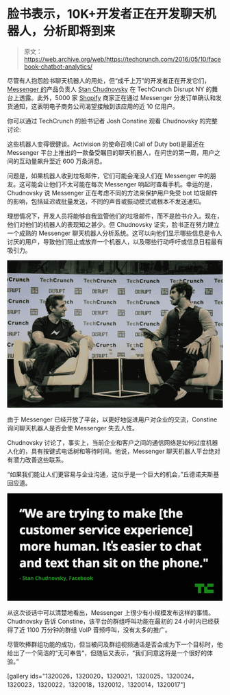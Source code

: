 # 脸书表示，10K+开发者正在开发聊天机器人，分析即将到来 

> 原文：<https://web.archive.org/web/https://techcrunch.com/2016/05/10/facebook-chatbot-analytics/>

尽管有人抱怨脸书聊天机器人的用处，但“成千上万”的开发者正在开发它们， [Messenger 的](https://web.archive.org/web/20230217043340/https://www.crunchbase.com/product/facebook-messenger-11)产品负责人 [Stan Chudnovsky](https://web.archive.org/web/20230217043340/https://www.crunchbase.com/person/stan-chudnovsky) 在 TechCrunch Disrupt NY 的舞台上透露。此外，5000 家 [Shopify](https://web.archive.org/web/20230217043340/https://www.crunchbase.com/organization/shopify) 商家正在通过 Messenger 分发订单确认和发货通知，这表明电子商务公司渴望接触到该应用的近 10 亿用户。

你可以通过 TechCrunch 的脸书记者 Josh Constine 观看 Chudnovsky 的完整讨论:

这些机器人变得很健谈。Activision 的使命召唤(Call of Duty bot)是最近在 Messenger 平台上推出的一款备受瞩目的聊天机器人，在问世的第一周，用户之间的互动量飙升至近 600 万条消息。

问题是，如果机器人收到垃圾邮件，它们可能会淹没人们在 Messenger 中的朋友。这可能会让他们不太可能在每次 Messenger 响起时查看手机。幸运的是，Chudnovsky 说 Messenger 正在考虑不同的方法来保护用户免受 bot 垃圾邮件的影响，包括延迟或批量发送，不同的声音或振动模式或根本不发送通知。

理想情况下，开发人员将能够自我监管他们的垃圾邮件，而不是脸书介入。现在，他们对他们的机器人的表现知之甚少。但 Chudnovsky 证实，脸书正在努力建立一个成熟的 Messenger 聊天机器人分析系统。这可以向他们显示哪些信息是令人讨厌的用户，导致他们阻止或放弃一个机器人，以及哪些行动呼吁或信息日程最有吸引力。

![tcdisrupt_NY16-4600](img/303e978786409e7b1f53943879c15105.png)

由于 Messenger 已经开放了平台，以更好地促进用户对企业的交流，Constine 询问聊天机器人是否会使 Messenger 失去人性。

Chudnovsky 讨论了，事实上，当前企业和客户之间的通信网络是如何过度机器人化的，具有按键式电话树和等待时间。他说，Messenger 聊天机器人平台绝对有潜力改善这些联系。

“如果我们能让人们更容易与企业沟通，这似乎是一个巨大的机会，”丘德诺夫斯基回应道。

![CiGnLYlVEAI1_EC](img/8782374d0fa343eb28afe8afd34d2959.png)

从这次谈话中可以清楚地看出，Messenger 上很少有小规模发布这样的事情。Chudnovsky 告诉 Constine，该平台的群组呼叫功能在最初的 24 小时内已经获得了近 1100 万分钟的群组 VoIP 音频呼叫，没有太多的推广。

尽管吹捧群组功能的成功，但当被问及群组视频通话是否会成为下一个目标时，他给出了一个简洁的“无可奉告”，但随后又表示，“我们同意这将是一个很好的体验。”

[gallery ids="1320026，1320020，1320021，1320025，1320024，1320023，1320022，1320018，1320012，1320014，1320017"]
